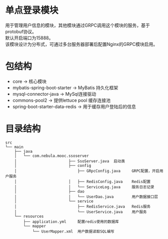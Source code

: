 # 单点登录模块

用于管理用户信息的模块，其他模块通过GRPC调用这个模块的服务，基于protobuf协议。  
默认开启端口为15888。  
该模块设计为分布式，可通过多台服务器部署后配置Nginx的GRPC模块启用。  

# 包结构

- core                           -> 核心模块
- mybatis-spring-boot-starter    -> MyBatis 持久化框架
- mysql-connector-java           -> MySql连接驱动
- commons-pool2                  -> 提供lettuce pool 缓存连接池
- spring-boot-starter-data-redis -> 用于缓存用户登陆后的信息

# 目录结构

```
src
└── main
    ├── java
    │   └── com.nebula.mooc.ssoserver
    │                       ├── SsoServer.java  启动类
    │                       ├── config
    │                           ├── GRpcConfig.java     GRPC配置，开启用户服务
    │                       │   ├── RedisConfig.java    Redis配置
    │                       │   └── ServiceLog.java     服务日志记录
    │                       ├── dao
    │                       │   └── UserDao.java        用户数据接口层
    │                       └── service
    │                           ├── RedisService.java   Redis服务
    │                           └── UserService.java    用户服务
    └── resources
        ├── application.yml     配置redis使用的数据库
        └── mapper
            └── UserMapper.xml  用户数据读取SQL编写
```
